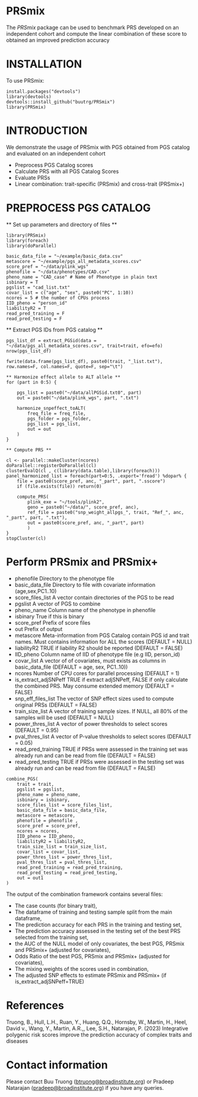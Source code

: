 # PRSmix

The *PRSmix* package can be used to benchmark PRS developed on an independent cohort and compute the linear combination of these score to obtained an improved prediction accuracy
# INSTALLATION
To use PRSmix:
```
install.packages("devtools")
library(devtools)
devtools::install_github("buutrg/PRSmix")
library(PRSmix)
```

# INTRODUCTION
We demonstrate the usage of PRSmix with PGS obtained from PGS catalog and evaluated on an independent cohort
- Preprocess PGS Catalog scores
- Calculate PRS with all PGS Catalog Scores
- Evaluate PRSs
- Linear combination: trait-specific (PRSmix) and cross-trait (PRSmix+)

# PREPROCESS PGS CATALOG
** Set up parameters and directory of files ** 
```
library(PRSmix)
library(foreach)
library(doParallel)

basic_data_file = "~/example/basic_data.csv"
metascore = "~/example/pgs_all_metadata_scores.csv"
score_pref = "~/data/plink_wgs"
phenofile = "~/data/phenotypes/CAD.csv"
pheno_name = "CAD_case" # Name of Phenotype in plain text
isbinary = T
pgslist = "cad_list.txt"
covar_list = c("age", "sex", paste0("PC", 1:10))
ncores = 5 # the number of CPUs process
IID_pheno = "person_id"
liabilityR2 = T
read_pred_training = F
read_pred_testing = F
```

** Extract PGS IDs from PGS catalog **

```
pgs_list_df = extract_PGSid(data = "~/data/pgs_all_metadata_scores.csv", trait=trait, efo=efo)
nrow(pgs_list_df)

fwrite(data.frame(pgs_list_df), paste0(trait, "_list.txt"), row.names=F, col.names=F, quote=F, sep="\t")

** Harmonize effect allele to ALT allele **
for (part in 0:5) {
	
	pgs_list = paste0("~/data/allPGSid.txt0", part)
	out = paste0("~/data/plink_wgs", part, ".txt")
	
	harmonize_snpeffect_toALT(
		freq_file = freq_file,
		pgs_folder = pgs_folder,
		pgs_list = pgs_list,
		out = out
	)
}

** Compute PRS ** 

cl <- parallel::makeCluster(ncores)
doParallel::registerDoParallel(cl)
clusterEvalQ(cl , c(library(data.table),library(foreach)))
panel_harmonized_list = foreach(part=0:5, .export='fread') %dopar% {
	file = paste0(score_pref, anc, "_part", part, ".sscore")
	if (file.exists(file)) return(0)
	
	compute_PRS(
		plink_exe = "~/tools/plink2",
		geno = paste0("~/data/", score_pref, anc),
		ref_file = paste0("snp_weight_allpgs_", trait, "Ref_", anc, "_part", part, ".txt"),
		out = paste0(score_pref, anc, "_part", part)
		)
}
stopCluster(cl)

```

# Perform PRSmix and PRSmix+

- phenofile Directory to the phenotype file
- basic_data_file Directory to file with covariate information (age,sex,PC1..10)
- score_files_list A vector contain directories of the PGS to be read
- pgslist A vector of PGS to combine
- pheno_name Column name of the phenotype in phenofile
- isbinary True if this is binary
- score_pref Prefix of score files
- out Prefix of output
- metascore Meta-information from PGS Catalog contain PGS id and trait names. Must contains information for ALL the scores (DEFAULT = NULL)
- liabilityR2 TRUE if liability R2 should be reported (DEFAULT = FALSE)
- IID_pheno Column name of IID of phenotype file (e.g IID, person_id)
- covar_list A vector of of covariates, must exists as columns in basic_data_file (DEFAULT = age, sex, PC1..10))
- ncores Number of CPU cores for parallel processing (DEFAULT = 1)
- is_extract_adjSNPeff TRUE if extract adjSNPeff, FALSE if only calculate the combined PRS. May consume extended memory (DEFAULT = FALSE)
- snp_eff_files_list The vector of SNP effect sizes used to compute original PRSs (DEFAULT = FALSE)
- train_size_list A vector of training sample sizes. If NULL, all 80% of the samples will be used (DEFAULT = NULL)
- power_thres_list A vector of power thresholds to select scores (DEFAULT = 0.95)
- pval_thres_list A vector of P-value thresholds to select scores (DEFAULT = 0.05)
- read_pred_training TRUE if PRSs were assessed in the training set was already run and can be read from file (DEFAULT = FALSE)
- read_pred_testing TRUE if PRSs were assessed in the testing set was already run and can be read from file (DEFAULT = FALSE)

```
combine_PGS(
	trait = trait,
	pgslist = pgslist,
	pheno_name = pheno_name,
	isbinary = isbinary,
	score_files_list = score_files_list,
	basic_data_file = basic_data_file,
	metascore = metascore,
	phenofile = phenofile ,
	score_pref = score_pref,
	ncores = ncores,
	IID_pheno = IID_pheno,
	liabilityR2 = liabilityR2,
	train_size_list = train_size_list,
	covar_list = covar_list,
	power_thres_list = power_thres_list,
	pval_thres_list = pval_thres_list,
	read_pred_training = read_pred_training,
	read_pred_testing = read_pred_testing,
	out = out1
)

```

The output of the combination framework contains several files:
- The case counts (for binary trait), 
- The dataframe of training and testing sample split from the main dataframe, 
- The prediction accuracy for each PRS in the training and testing set, 
- The prediction accuracy assessed in the testing set of the best PRS selected from the training set,
- the AUC of the NULL model of only covariates, the best PGS, PRSmix and PRSmix+ (adjusted for covariates), 
- Odds Ratio of the best PGS, PRSmix and PRSmix+ (adjusted for covariates), 
- The mixing weights of the scores used in combination, 
- The adjusted SNP effects to estimate PRSmix and PRSmix+ (if is_extract_adjSNPeff=TRUE)


# References
Truong, B., Hull, L.H., Ruan, Y., Huang, Q.Q., Hornsby, W., Martin, H., Heel, David v., Wang, Y., Martin, A.R.,, Lee, S.H., Natarajan, P. (2023) Integrative polygenic risk scores improve the prediction accuracy of complex traits and diseases

# Contact information
Please contact Buu Truong (btruong@broadinstitute.org) or Pradeep Natarajan (pradeep@broadinstitute.org) if you have any queries.